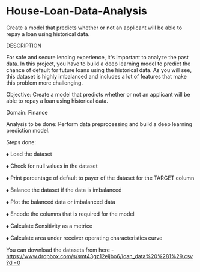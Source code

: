# House-Loan-Data-Analysis
Create a model that predicts whether or not an applicant will be able to repay a loan using historical data.

DESCRIPTION

For safe and secure lending experience, it's important to analyze the past data. In this project, you have to build a deep learning model to predict the chance of default for future loans using the historical data. As you will see, this dataset is highly imbalanced and includes a lot of features that make this problem more challenging.

Objective: Create a model that predicts whether or not an applicant will be able to repay a loan using historical data.

Domain: Finance

Analysis to be done: Perform data preprocessing and build a deep learning prediction model.

Steps done: 

⦁    Load the dataset 

⦁    Check for null values in the dataset

⦁    Print percentage of default to payer of the dataset for the TARGET column

⦁    Balance the dataset if the data is imbalanced

⦁    Plot the balanced data or imbalanced data

⦁    Encode the columns that is required for the model

⦁    Calculate Sensitivity as a metrice

⦁    Calculate area under receiver operating characteristics curve

You can download the datasets from here - https://www.dropbox.com/s/smt43gz12eijbo6/loan_data%20%281%29.csv?dl=0
